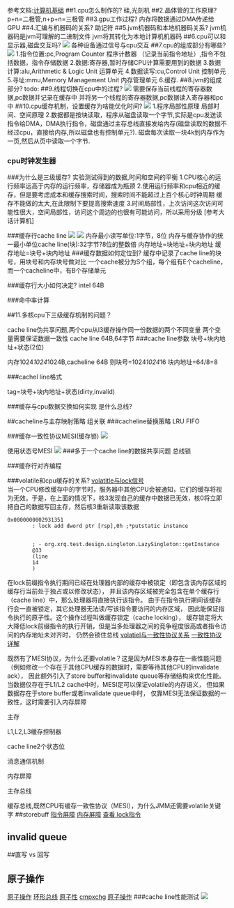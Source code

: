 参考文档:[计算机基础](http://mashibing.com/doc/)
##1.cpu怎么制作的?
硅,光刻机
##2.晶体管的工作原理?
p+n=二极管,n+p+n=三极管
##3.gpu工作过程?
内存将数据通过DMA传递给GPU
##4.汇编与机器码的关系?
助记符
##5.jvm机器码和本地机器码关系?
jvm机器码是jvm可理解的二进制文件
jvm将其转化为本地计算机机器码
##6.cpu可以和显示器,磁盘交互吗?
![](/Users/chris/workspace/xsource/linux/src/main/resources/images/cpu架构图.jpg)
各种设备通过信号与cpu交互
##7.cpu的组成部分有哪些?
![](/Users/chris/workspace/xsource/linux/src/main/resources/images/cpu内部图.jpg)
1.指令位置:pc,Program Counter 程序计数器 （记录当前指令地址）,指令不包括数据，指令存储数据
2.数据:寄存器,暂时存储CPU计算需要用到的数据
3.数据计算:alu,Arithmetic & Logic Unit 运算单元
4.数据读写:cu,Control Unit 控制单元
5.寻址:mmu,Memory Management Unit 内存管理单元
6.缓存.
##8.jvm的组成部分?
todo:
##9.线程切换在cpu中的过程?
![](/Users/chris/workspace/xsource/linux/src/main/resources/images/多核cpu.jpg)
需要保存当前线程的寄存器数据,pc数据并记录在缓存中
并将另一个线程的寄存器数据,pc数据读入寄存器和pc中
##10.cpu缓存机制，设置缓存为啥能优化时间?
![](/Users/chris/workspace/xsource/linux/src/main/resources/images/存储缓存级别.jpg)
1.程序局部性原理
局部时间、空间原理
2.数据都是按块读取，程序从磁盘读取一个字节,实际是cpu发送读指令给DMA，DMA执行指令，磁盘通过主存总线直接发给内存(磁盘读取的数据不经过cpu，直接给内存,所以磁盘也有控制单元?).
磁盘每次读取一块4k到内存作为一页,然后从页中读取一个字节.

### cpu时钟发生器

###为什么是三级缓存?
实验测试得到的数据,时间和空间的平衡
1.CPU核心的运行频率远高于内存的运行频率，存储器成为瓶颈
2.使用运行频率和cpu相近的缓存，但是要考虑成本和缓存搜索时间，搜索时间不能超过上百个核心时钟周期
缓存不能做的太大,在此限制下要提高搜索速度
3.时间局部性，上次访问这次访问可能性很大，空间局部性，访问这个周边的也很有可能访问，所以采用分级
[参考大话计算机]


###缓存行cache line
![](/Users/chris/workspace/xsource/linux/src/main/resources/images/缓存行.jpg)
![](/Users/chris/workspace/xsource/linux/src/main/resources/images/缓存地址.jpg)
内存最小读写单位:1字节，8位
内存与缓存协作的统一最小单位cache line(块):32字节?8位的整数倍
内存地址=块地址+块内地址
缓存地址=块号+块内地址
###缓存数据如何定位到?
缓存中记录了cache line的块号，用块号和内存块号做对比
一个cache被分为S个组，每个组有E个cacheline，而一个cacheline中，有B个存储单元

###缓存行大小如何决定?
intel 64B

###命中率计算


##11.多核cpu下三级缓存机制的问题？

cache line伪共享问题,两个cpu从l3缓存操作同一份数据的两个不同变量
两个变量需要保证数据一致性
cache line 64B,64字节
###cache line参数
块号+块内地址+状态(2位)

内存1024*1024*1024B,cacheline 64B
则块号=1024*1024*16
块内地址=64/8=8

###cachel line格式

tag=块号+块内地址+状态(dirty,invalid)

###缓存与cpu数据交换如何实现
是什么总线?

##cacheline与主存映射策略
组关联
###cacheline替换策略
LRU
FIFO

###缓存一致性协议MESI(缓存锁)
![](/Users/chris/workspace/xsource/linux/src/main/resources/images/缓存一致性协议.jpg)

使用状态号MESI
[](https://www.cnblogs.com/z00377750/p/9180644.html)
![](https://images2018.cnblogs.com/blog/1014100/201806/1014100-20180613224959895-380715655.gif)
###多于一个cache line的数据共享问题
总线锁

###缓存行对齐编程




###volatile和cpu缓存的关系?
[volatitle与lock信号](https://blog.csdn.net/qq_26222859/article/details/52235930)  
当一个CPU修改缓存中的字节时，服务器中其他CPU会被通知，它们的缓存将视为无效。于是，在上面的情况下，核3发现自己的缓存中数据已无效，核0将立即把自己的数据写回主存，然后核3重新读取该数据
```
0x0000000002931351
        : lock add dword ptr [rsp],0h ;*putstatic instance
       

        ; - org.xrq.test.design.singleton.LazySingleton::getInstance
        @13 
        (line 
        14
        )
```

在lock前缀指令执行期间已经在处理器内部的缓存中被锁定（即包含该内存区域的缓存行当前处于独占或以修改状态），
并且该内存区域被完全包含在单个缓存行（cache line）中，那么处理器将直接执行该指令。
由于在指令执行期间该缓存行会一直被锁定，其它处理器无法读/写该指令要访问的内存区域，
因此能保证指令执行的原子性。这个操作过程叫做缓存锁定（cache locking），
缓存锁定将大大降低lock前缀指令的执行开销，但是当多处理器之间的竞争程度很高或者指令访问的内存地址未对齐时，
仍然会锁住总线
[volatiel与一致性协议关系](https://blog.csdn.net/zsxcomputer/article/details/113249953)
[一致性协议详解](https://wudaijun.com/2019/04/cpu-cache-and-memory-model/#valine-comments)

既然有了MESI协议，为什么还要volatile？这是因为MESI本身存在一些性能问题
（例如修改一个存在于其他CPU缓存的数据时，需要等待其他CPU的invalidate ack），
因此额外引入了store buffer和invalidate queue等存储结构来优化性能。
当数据仅存在于L1/L2 cache中时，MESI足可以保证volatile的内存语义，
但如果数据存在于store buffer或者invalidate queue中时，
仅靠MESI无法保证数据的一致性，这时需要引入内存屏障


主存

L1,L2,L3缓存控制器

cache line2个状态位

消息通信机制

内存屏障

主存总线

缓存总线,既然CPU有缓存一致性协议（MESI），为什么JMM还需要volatile关键字
##storebuff
[](https://www.zhihu.com/question/296949412)
[指令屏障](https://blog.csdn.net/qq_18433441/article/details/108585843)
[内存屏障](https://blog.csdn.net/wll1228/article/details/107775976)
[查看 lock指令](https://www.cnblogs.com/ITPower/p/13584321.html)
## invalid queue

##直写 vs 回写

## 原子操作
[原子操作](https://www.cnblogs.com/egmkang/p/14080645.html)
[环形总线](https://www.zhihu.com/question/346366744)
[原子性](https://ifeve.com/atomic-operation/)
[cmpxchg](https://www.zhihu.com/search?type=content&q=CMPXCHG)
[原子操作](https://www.bilibili.com/video/BV1Sp4y1h7bu?from=search&seid=1126417998132914696)
###cache line性能测试
![](/Users/chris/workspace/xsource/linux/src/main/resources/images/缓存padding.jpg)
